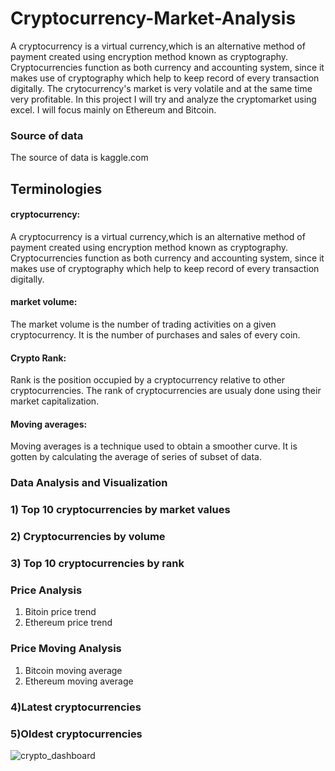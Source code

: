 # Cryptocurrency-Market-Analysis
A cryptocurrency is a virtual currency,which is an alternative method of payment created using encryption method known as cryptography. Cryptocurrencies function as both currency and accounting system, since it makes use of cryptography which help to keep record of every transaction digitally. The crytocurrency's market is very volatile and at the same time very profitable. In this project I will try and analyze the cryptomarket using excel.
I will focus mainly on Ethereum and Bitcoin.

### Source of data 
The source of data is kaggle.com
## Terminologies
####  cryptocurrency:
A cryptocurrency is a virtual currency,which is an alternative method of payment created using encryption method known as cryptography. Cryptocurrencies function as both currency and accounting system, since it makes use of cryptography which help to keep record of every transaction digitally.
#### market volume:
The market volume is the number of trading activities on a given cryptocurrency. It is the number of purchases and sales of every coin.
#### Crypto Rank:
Rank is the position occupied by a cryptocurrency relative to other cryptocurrencies. The rank of cryptocurrencies are usualy done using their market capitalization.
#### Moving averages:
Moving averages is a technique used to obtain a smoother curve. It is gotten by calculating the average of series of subset of data.

### Data Analysis and Visualization

### 1) Top 10 cryptocurrencies by market values
### 2) Cryptocurrencies by volume
### 3) Top 10 cryptocurrencies by rank
### Price Analysis
1) Bitoin price trend
2) Ethereum price trend
### Price Moving  Analysis
1) Bitcoin moving average
2) Ethereum moving average
 
### 4)Latest cryptocurrencies

### 5)Oldest cryptocurrencies

![crypto_dashboard](https://user-images.githubusercontent.com/72034856/184947036-885317c0-33e3-4e8d-8128-af9bc1467ffd.PNG)


